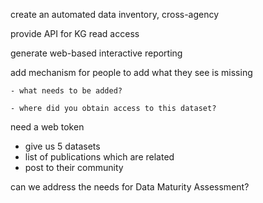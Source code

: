create an automated data inventory, cross-agency

provide API for KG read access

generate web-based interactive reporting

add mechanism for people to add what they see is missing

    - what needs to be added?

    - where did you obtain access to this dataset?

need a web token

 * give us 5 datasets
 * list of publications which are related
 * post to their community


can we address the needs for Data Maturity Assessment?
